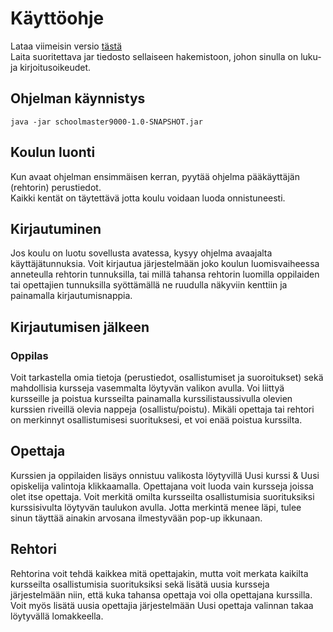# Käyttöohje

Lataa viimeisin versio [tästä](https://github.com/anttiollikkala/ot-harjoitustyo/releases/download/v1.1/schoolmaster9000-1.0-SNAPSHOT.jar)  
Laita suoritettava jar tiedosto sellaiseen hakemistoon, johon sinulla on luku- ja kirjoitusoikeudet.
## Ohjelman käynnistys
```
java -jar schoolmaster9000-1.0-SNAPSHOT.jar
```

## Koulun luonti

Kun avaat ohjelman ensimmäisen kerran, pyytää ohjelma pääkäyttäjän (rehtorin) perustiedot.  
Kaikki kentät on täytettävä jotta koulu voidaan luoda onnistuneesti.

## Kirjautuminen

Jos koulu on luotu sovellusta avatessa, kysyy ohjelma avaajalta käyttäjätunnuksia. Voit kirjautua järjestelmään joko koulun luomisvaiheessa anneteulla rehtorin tunnuksilla, tai millä tahansa rehtorin luomilla oppilaiden tai opettajien tunnuksilla syöttämällä ne ruudulla näkyviin kenttiin ja painamalla kirjautumisnappia.

## Kirjautumisen jälkeen

### Oppilas
Voit tarkastella omia tietoja (perustiedot, osallistumiset ja suoroitukset) sekä mahdollisia kursseja vasemmalta löytyvän valikon avulla.
Voi liittyä kursseille ja poistua kursseilta painamalla kurssilistaussivulla olevien kurssien riveillä olevia nappeja (osallistu/poistu). Mikäli opettaja tai rehtori on merkinnyt osallistumisesi suorituksesi, et voi enää poistua kurssilta.

## Opettaja
Kurssien ja oppilaiden lisäys onnistuu valikosta löytyvillä Uusi kurssi & Uusi opiskelija valintoja klikkaamalla. Opettajana voit luoda vain kursseja joissa olet itse opettaja. Voit merkitä omilta kursseilta osallistumisia suorituksiksi kurssisivulta löytyvän taulukon avulla. Jotta merkintä menee läpi, tulee sinun täyttää ainakin arvosana ilmestyvään pop-up ikkunaan.

## Rehtori
Rehtorina voit tehdä kaikkea mitä opettajakin, mutta voit merkata kaikilta kursseilta osallistumisia suorituksiksi sekä lisätä uusia kursseja järjestelmään niin, että kuka tahansa opettaja voi olla opettajana kurssilla. Voit myös lisätä uusia opettajia järjestelmään Uusi opettaja valinnan takaa löytyvällä lomakkeella.
